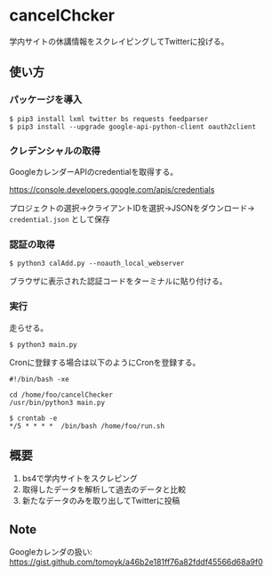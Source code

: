 # cancelChcker

学内サイトの休講情報をスクレイピングしてTwitterに投げる。

## 使い方

### パッケージを導入

```
$ pip3 install lxml twitter bs requests feedparser
$ pip3 install --upgrade google-api-python-client oauth2client
```

### クレデンシャルの取得

GoogleカレンダーAPIのcredentialを取得する。

https://console.developers.google.com/apis/credentials

プロジェクトの選択→クライアントIDを選択→JSONをダウンロード→ `credential.json` として保存

### 認証の取得

```
$ python3 calAdd.py --noauth_local_webserver
```

ブラウザに表示された認証コードをターミナルに貼り付ける。

### 実行

走らせる。

    $ python3 main.py

Cronに登録する場合は以下のようにCronを登録する。

```
#!/bin/bash -xe

cd /home/foo/cancelChecker
/usr/bin/python3 main.py
```

```
$ crontab -e
*/5 * * * *  /bin/bash /home/foo/run.sh                                          
```

## 概要

1. bs4で学内サイトをスクレピング
1. 取得したデータを解析して過去のデータと比較
1. 新たなデータのみを取り出してTwitterに投稿

## Note

Googleカレンダの扱い: 
https://gist.github.com/tomoyk/a46b2e181ff76a82fddf45566d68a9f0
